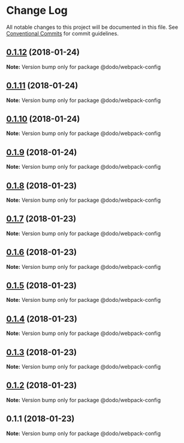 # Change Log

All notable changes to this project will be documented in this file.
See [Conventional Commits](https://conventionalcommits.org) for commit guidelines.

<a name="0.1.12"></a>
## [0.1.12](/compare/@dodo/webpack-config@0.1.11...@dodo/webpack-config@0.1.12) (2018-01-24)




**Note:** Version bump only for package @dodo/webpack-config

<a name="0.1.11"></a>
## [0.1.11](/compare/@dodo/webpack-config@0.1.10...@dodo/webpack-config@0.1.11) (2018-01-24)




**Note:** Version bump only for package @dodo/webpack-config

<a name="0.1.10"></a>
## [0.1.10](/compare/@dodo/webpack-config@0.1.9...@dodo/webpack-config@0.1.10) (2018-01-24)




**Note:** Version bump only for package @dodo/webpack-config

<a name="0.1.9"></a>
## [0.1.9](/compare/@dodo/webpack-config@0.1.8...@dodo/webpack-config@0.1.9) (2018-01-24)




**Note:** Version bump only for package @dodo/webpack-config

<a name="0.1.8"></a>
## [0.1.8](/compare/@dodo/webpack-config@0.1.7...@dodo/webpack-config@0.1.8) (2018-01-23)




**Note:** Version bump only for package @dodo/webpack-config

<a name="0.1.7"></a>
## [0.1.7](/compare/@dodo/webpack-config@0.1.6...@dodo/webpack-config@0.1.7) (2018-01-23)




**Note:** Version bump only for package @dodo/webpack-config

<a name="0.1.6"></a>
## [0.1.6](/compare/@dodo/webpack-config@0.1.5...@dodo/webpack-config@0.1.6) (2018-01-23)




**Note:** Version bump only for package @dodo/webpack-config

<a name="0.1.5"></a>
## [0.1.5](/compare/@dodo/webpack-config@0.1.4...@dodo/webpack-config@0.1.5) (2018-01-23)




**Note:** Version bump only for package @dodo/webpack-config

<a name="0.1.4"></a>
## [0.1.4](/compare/@dodo/webpack-config@0.1.3...@dodo/webpack-config@0.1.4) (2018-01-23)




**Note:** Version bump only for package @dodo/webpack-config

<a name="0.1.3"></a>
## [0.1.3](/compare/@dodo/webpack-config@0.1.2...@dodo/webpack-config@0.1.3) (2018-01-23)




**Note:** Version bump only for package @dodo/webpack-config

<a name="0.1.2"></a>
## [0.1.2](/compare/@dodo/webpack-config@0.1.1...@dodo/webpack-config@0.1.2) (2018-01-23)




**Note:** Version bump only for package @dodo/webpack-config

<a name="0.1.1"></a>
## 0.1.1 (2018-01-23)




**Note:** Version bump only for package @dodo/webpack-config
